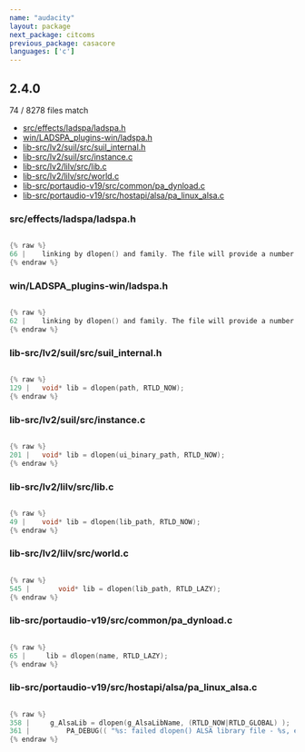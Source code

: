 ```yaml
---
name: "audacity"
layout: package
next_package: citcoms
previous_package: casacore
languages: ['c']
---
```

## 2.4.0
74 / 8278 files match

 - [src/effects/ladspa/ladspa.h](#srceffectsladspaladspah)
 - [win/LADSPA_plugins-win/ladspa.h](#winladspa_plugins-winladspah)
 - [lib-src/lv2/suil/src/suil_internal.h](#lib-srclv2suilsrcsuil_internalh)
 - [lib-src/lv2/suil/src/instance.c](#lib-srclv2suilsrcinstancec)
 - [lib-src/lv2/lilv/src/lib.c](#lib-srclv2lilvsrclibc)
 - [lib-src/lv2/lilv/src/world.c](#lib-srclv2lilvsrcworldc)
 - [lib-src/portaudio-v19/src/common/pa_dynload.c](#lib-srcportaudio-v19srccommonpa_dynloadc)
 - [lib-src/portaudio-v19/src/hostapi/alsa/pa_linux_alsa.c](#lib-srcportaudio-v19srchostapialsapa_linux_alsac)

### src/effects/ladspa/ladspa.h

```c

{% raw %}
66 |    linking by dlopen() and family. The file will provide a number of
{% endraw %}

```
### win/LADSPA_plugins-win/ladspa.h

```c

{% raw %}
62 |    linking by dlopen() and family. The file will provide a number of
{% endraw %}

```
### lib-src/lv2/suil/src/suil_internal.h

```c

{% raw %}
129 | 	void* lib = dlopen(path, RTLD_NOW);
{% endraw %}

```
### lib-src/lv2/suil/src/instance.c

```c

{% raw %}
201 | 	void* lib = dlopen(ui_binary_path, RTLD_NOW);
{% endraw %}

```
### lib-src/lv2/lilv/src/lib.c

```c

{% raw %}
49 | 	void* lib = dlopen(lib_path, RTLD_NOW);
{% endraw %}

```
### lib-src/lv2/lilv/src/world.c

```c

{% raw %}
545 | 		void* lib = dlopen(lib_path, RTLD_LAZY);
{% endraw %}

```
### lib-src/portaudio-v19/src/common/pa_dynload.c

```c

{% raw %}
65 |     lib = dlopen(name, RTLD_LAZY);
{% endraw %}

```
### lib-src/portaudio-v19/src/hostapi/alsa/pa_linux_alsa.c

```c

{% raw %}
358 |     g_AlsaLib = dlopen(g_AlsaLibName, (RTLD_NOW|RTLD_GLOBAL) );
361 |         PA_DEBUG(( "%s: failed dlopen() ALSA library file - %s, error: %s\n", __FUNCTION__, g_AlsaLibName, dlerror() ));
{% endraw %}

```